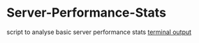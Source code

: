 # Server-Performance-Stats
script to analyse basic server performance stats
[terminal output](https://github.com/Fayniz/Server-Performance-Stats/blob/main/terminal%20output.png)
